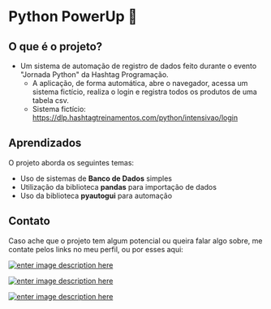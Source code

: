 # Python PowerUp 🤖

## O que é o projeto?

- Um sistema de automação de registro de dados feito durante o evento "Jornada Python" da Hashtag Programação.
	- A aplicação, de forma automática, abre o navegador, acessa um sistema fictício, realiza o login e registra todos os produtos de uma tabela csv.
	- Sistema fictício: https://dlp.hashtagtreinamentos.com/python/intensivao/login

## Aprendizados

O projeto aborda os seguintes temas:

- Uso de sistemas de **Banco de Dados** simples
- Utilização da biblioteca **pandas** para importação de dados
- Uso da biblioteca **pyautogui** para automação

## Contato

Caso ache que o projeto tem algum potencial ou queira falar algo sobre, me contate pelos links no meu perfil, ou por esses aqui:

<a  href="https://www.linkedin.com/in/nathanguimaraes/">![enter image description here](https://img.shields.io/badge/-Nathan_Guimarães-blue?style=for-the-badge&logo=linkedin)</a>

<a  href="mailto:nathanhguimaraes@gmail.com">![enter image description here](https://img.shields.io/badge/-nathanhguimaraes@gmail.com-pink?style=for-the-badge&logo=gmail)</a>

<a  href="https://beacons.ai/nathanhgo">![enter image description here](https://img.shields.io/badge/-outros_links-blue?style=for-the-badge&logo=linktree)</a>
